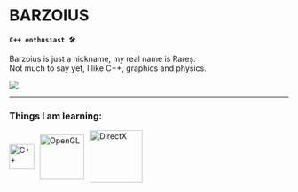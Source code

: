 # BARZOIUS

**`C++ enthusiast 🛠`**
                                                                    
Barzoius is just a nickname, my real name is Rareș.                            
Not much to say yet, I like C++, graphics and physics.                           
               
   <p align="left">
      <a href="https://www.linkedin.com/in/moisel-rares-936258268/">
       <img src="https://img.shields.io/badge/linkedin-%230077B5.svg?&style=for-the-badge&logo=linkedin&logoColor=white" /> </a>
   
---
   ###  Things I am learning:
 <div style="display: flex; align-items: center;">
    <img alt="C++" width="45px" style="padding-right:10px;" src="https://cdn.jsdelivr.net/gh/devicons/devicon@latest/icons/cplusplus/cplusplus-original.svg" />
    <img alt="OpenGL" width="80px" style="padding-right:10px;" src="https://cdn.jsdelivr.net/gh/devicons/devicon/icons/opengl/opengl-plain.svg" />
    <img alt="DirectX" width="95px" style="padding-right:10px;" src="https://upload.wikimedia.org/wikipedia/commons/7/7f/Microsoft-DirectX-Logo-wordmark.svg" />
</div>
<br><br><br>

  
